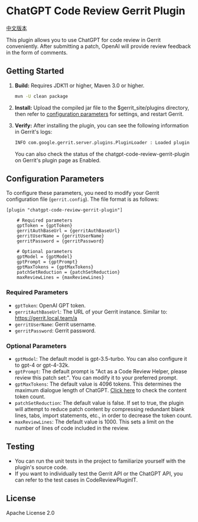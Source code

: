 # ChatGPT Code Review Gerrit Plugin

[中文版本](README.zh.md)

This plugin allows you to use ChatGPT for code review in Gerrit conveniently. After submitting a patch, OpenAI will
provide review feedback in the form of comments.

## Getting Started

1. **Build:** Requires JDK11 or higher, Maven 3.0 or higher.

   ```bash
   mvn -U clean package
    ```

2. **Install:** Upload the compiled jar file to the $gerrit_site/plugins directory, then refer to [configuration
   parameters](#configuration-parameters) for settings, and restart Gerrit.

3. **Verify:** After installing the plugin, you can see the following information in Gerrit's logs:

   ```bash
   INFO com.google.gerrit.server.plugins.PluginLoader : Loaded plugin chatgpt-code-review-gerrit-plugin, version 3.3.0
   ```

   You can also check the status of the chatgpt-code-review-gerrit-plugin on Gerrit's plugin page as Enabled.

## Configuration Parameters

To configure these parameters, you need to modify your Gerrit configuration file (`gerrit.config`). The file format is
as follows:

```
[plugin "chatgpt-code-review-gerrit-plugin"]

    # Required parameters
    gptToken = {gptToken}
    gerritAuthBaseUrl = {gerritAuthBaseUrl}
    gerritUserName = {gerritUserName}
    gerritPassword = {gerritPassword}

    # Optional parameters
    gptModel = {gptModel}
    gptPrompt = {gptPrompt}
    gptMaxTokens = {gptMaxTokens}
    patchSetReduction = {patchSetReduction}
    maxReviewLines = {maxReviewLines}
```

### Required Parameters

- `gptToken`: OpenAI GPT token.
- `gerritAuthBaseUrl`: The URL of your Gerrit instance. Similar to: https://gerrit.local.team/a
- `gerritUserName`: Gerrit username.
- `gerritPassword`: Gerrit password.

### Optional Parameters

- `gptModel`: The default model is gpt-3.5-turbo. You can also configure it to gpt-4 or gpt-4-32k.
- `gptPrompt`: The default prompt is "Act as a Code Review Helper, please review this patch set:". You can modify it to
  your preferred prompt.
- `gptMaxTokens`: The default value is 4096 tokens. This determines the maximum dialogue length of ChatGPT. [Click
  here](https://platform.openai.com/tokenizer) to check the content token count.
- `patchSetReduction`: The default value is false. If set to true, the plugin will attempt to reduce patch content by
  compressing redundant blank lines, tabs, import statements, etc., in order to decrease the token count.
- `maxReviewLines`: The default value is 1000. This sets a limit on the number of lines of code included in the review.

## Testing

- You can run the unit tests in the project to familiarize yourself with the plugin's source code.
- If you want to individually test the Gerrit API or the ChatGPT API, you can refer to the test cases in
  CodeReviewPluginIT.

## License

Apache License 2.0